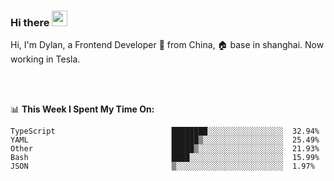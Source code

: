 ### Hi there <img src="https://media.giphy.com/media/hvRJCLFzcasrR4ia7z/giphy.gif" width="25px">

<!-- ![visitors](https://visitor-badge.glitch.me/badge?page_id=dislfyer.dislfyer) -->

Hi, I'm Dylan, a Frontend Developer 🚀 from China, 🏠 base in shanghai. Now working in Tesla.

<br/>
<br/>

📊 **This Week I Spent My Time On:**


<!--START_SECTION:waka-->

```text
TypeScript                          ████████░░░░░░░░░░░░░░░░░  32.94%
YAML                                ██████▒░░░░░░░░░░░░░░░░░░  25.49%
Other                               █████▒░░░░░░░░░░░░░░░░░░░  21.93%
Bash                                ████░░░░░░░░░░░░░░░░░░░░░  15.99%
JSON                                ▒░░░░░░░░░░░░░░░░░░░░░░░░  1.97%
```

<!--END_SECTION:waka-->

<!--
**About Me:**
 -->
